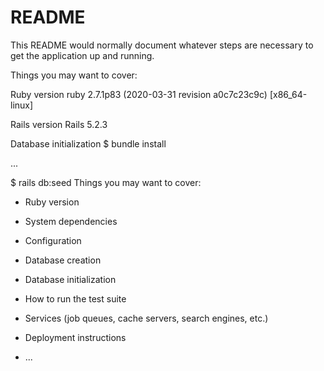 # README


This README would normally document whatever steps are necessary to get the application up and running.

Things you may want to cover:

Ruby version
ruby 2.7.1p83 (2020-03-31 revision a0c7c23c9c) [x86_64-linux]

Rails version
Rails 5.2.3

Database initialization
$ bundle install

...

$ rails db:seed
Things you may want to cover:

* Ruby version

* System dependencies

* Configuration

* Database creation

* Database initialization

* How to run the test suite

* Services (job queues, cache servers, search engines, etc.)

* Deployment instructions

* ...
